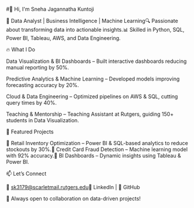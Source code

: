 #👋 Hi, I'm Sneha Jagannatha Kuntoji

🚀 Data Analyst | Business Intelligence | Machine Learning🔍 Passionate about transforming data into actionable insights.📊 Skilled in Python, SQL, Power BI, Tableau, AWS, and Data Engineering.

🔥 What I Do

Data Visualization & BI Dashboards – Built interactive dashboards reducing manual reporting by 50%.

Predictive Analytics & Machine Learning – Developed models improving forecasting accuracy by 20%.

Cloud & Data Engineering – Optimized pipelines on AWS & SQL, cutting query times by 40%.

Teaching & Mentorship – Teaching Assistant at Rutgers, guiding 150+ students in Data Visualization.

🚀 Featured Projects

🔹 Retail Inventory Optimization – Power BI & SQL-based analytics to reduce stockouts by 30%.🔹 Credit Card Fraud Detection – Machine learning model with 92% accuracy.🔹 BI Dashboards – Dynamic insights using Tableau & Power BI.

📫 Let’s Connect

📧 sk3179@scarletmail.rutgers.edu🔗 LinkedIn | 🐙 GitHub

🚀 Always open to collaboration on data-driven projects!
